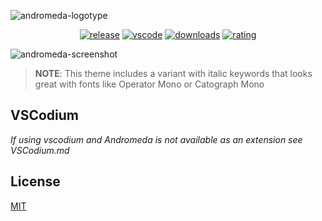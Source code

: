 ![andromeda-logotype](images/andromeda-cover.png)

<div align="center">
  
[![release](https://img.shields.io/github/release/EliverLara/Andromeda.svg?style=for-the-badge&logo=github&logoColor=white&colorA=2b303b&colorB=00e8c6)](https://github.com/EliverLara/Andromeda/releases/latest)  [![vscode](https://img.shields.io/badge/VS_Code-v1.26+-373277.svg?style=for-the-badge&logo=microsoft&logoColor=white&colorA=2b303b&colorB=7cb7ff)](https://code.visualstudio.com/updates/v1_26)  [![downloads](https://img.shields.io/visual-studio-marketplace/d/EliverLara.andromeda?style=for-the-badge&logo=docusign&logoColor=white&colorA=2b303b&colorB=96E072)](https://marketplace.visualstudio.com/items?itemName=EliverLara.andromeda)  [![rating](https://img.shields.io/visual-studio-marketplace/stars/EliverLara.andromeda?style=for-the-badge&logo=reverbnation&logoColor=white&colorA=2b303b&colorB=FFE66D)](https://marketplace.visualstudio.com/items?itemName=EliverLara.andromeda)

</div>

![andromeda-screenshot](images/andromeda.png)


> **NOTE**: This theme includes a variant with italic keywords that looks great with fonts like Operator Mono or Catograph Mono

## VSCodium
*If using vscodium and Andromeda is not available as an extension see VSCodium.md*

## License

[MIT](https://github.com/EliverLara/Andromeda/blob/master/LICENSE.md)

